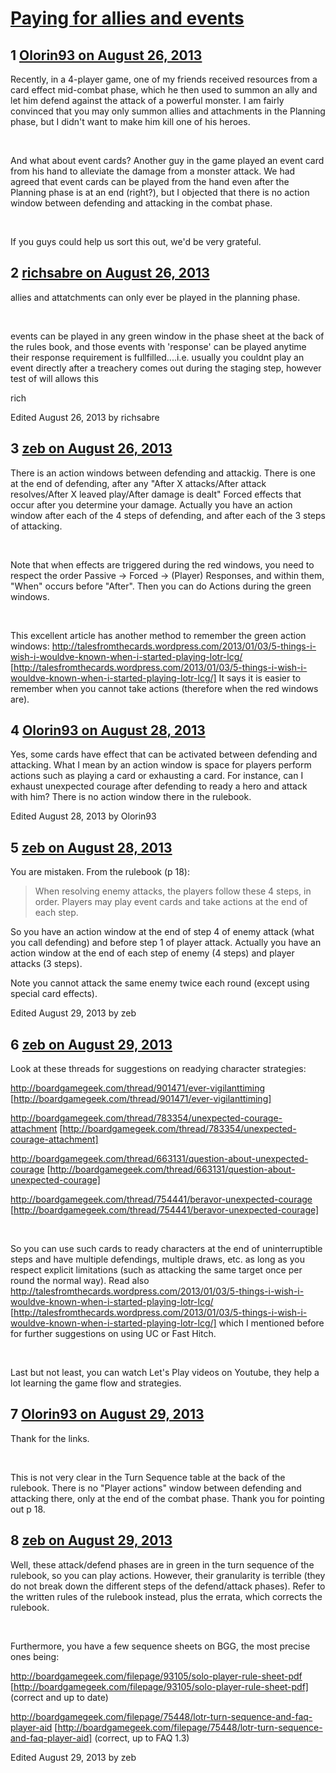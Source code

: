 # [Paying for allies and events](https://community.fantasyflightgames.com/topic/89284-paying-for-allies-and-events/)

## 1 [Olorin93 on August 26, 2013](https://community.fantasyflightgames.com/topic/89284-paying-for-allies-and-events/?do=findComment&comment=850728)

Recently, in a 4-player game, one of my friends received resources from a card effect mid-combat phase, which he then used to summon an ally and let him defend against the attack of a powerful monster. I am fairly convinced that you may only summon allies and attachments in the Planning phase, but I didn't want to make him kill one of his heroes.

 

And what about event cards? Another guy in the game played an event card from his hand to alleviate the damage from a monster attack. We had agreed that event cards can be played from the hand even after the Planning phase is at an end (right?), but I objected that there is no action window between defending and attacking in the combat phase.

 

If you guys could help us sort this out, we'd be very grateful.

## 2 [richsabre on August 26, 2013](https://community.fantasyflightgames.com/topic/89284-paying-for-allies-and-events/?do=findComment&comment=850742)

allies and attatchments can only ever be played in the planning phase.

 

events can be played in any green window in the phase sheet at the back of the rules book, and those events with 'response' can be played anytime their response requirement is fullfilled....i.e. usually you couldnt play an event directly after a treachery comes out during the staging step, however test of will allows this

rich

Edited August 26, 2013 by richsabre

## 3 [zeb on August 26, 2013](https://community.fantasyflightgames.com/topic/89284-paying-for-allies-and-events/?do=findComment&comment=850768)

There is an action windows between defending and attackig. There is one at the end of defending, after any "After X attacks/After attack resolves/After X leaved play/After damage is dealt" Forced effects that occur after you determine your damage. Actually you have an action window after each of the 4 steps of defending, and after each of the 3 steps of attacking.

 

Note that when effects are triggered during the red windows, you need to respect the order Passive -> Forced -> (Player) Responses, and within them, "When" occurs before "After". Then you can do Actions during the green windows.

 

This excellent article has another method to remember the green action windows: http://talesfromthecards.wordpress.com/2013/01/03/5-things-i-wish-i-wouldve-known-when-i-started-playing-lotr-lcg/ [http://talesfromthecards.wordpress.com/2013/01/03/5-things-i-wish-i-wouldve-known-when-i-started-playing-lotr-lcg/] It says it is easier to remember when you cannot take actions (therefore when the red windows are).

## 4 [Olorin93 on August 28, 2013](https://community.fantasyflightgames.com/topic/89284-paying-for-allies-and-events/?do=findComment&comment=852612)

Yes, some cards have effect that can be activated between defending and attacking. What I mean by an action window is space for players perform actions such as playing a card or exhausting a card. For instance, can I exhaust unexpected courage after defending to ready a hero and attack with him? There is no action window there in the rulebook.

Edited August 28, 2013 by Olorin93

## 5 [zeb on August 28, 2013](https://community.fantasyflightgames.com/topic/89284-paying-for-allies-and-events/?do=findComment&comment=852628)

You are mistaken. From the rulebook (p 18):

> When resolving enemy attacks, the players follow these
> 4 steps, in order. Players may play event cards and take
> actions at the end of each step.

So you have an action window at the end of step 4 of enemy attack (what you call defending) and before step 1 of player attack. Actually you have an action window at the end of each step of enemy (4 steps) and player attacks (3 steps).

Note you cannot attack the same enemy twice each round (except using special card effects).

Edited August 29, 2013 by zeb

## 6 [zeb on August 29, 2013](https://community.fantasyflightgames.com/topic/89284-paying-for-allies-and-events/?do=findComment&comment=853025)

Look at these threads for suggestions on readying character strategies:

http://boardgamegeek.com/thread/901471/ever-vigilanttiming [http://boardgamegeek.com/thread/901471/ever-vigilanttiming]

http://boardgamegeek.com/thread/783354/unexpected-courage-attachment [http://boardgamegeek.com/thread/783354/unexpected-courage-attachment]

http://boardgamegeek.com/thread/663131/question-about-unexpected-courage [http://boardgamegeek.com/thread/663131/question-about-unexpected-courage]

http://boardgamegeek.com/thread/754441/beravor-unexpected-courage [http://boardgamegeek.com/thread/754441/beravor-unexpected-courage]

 

So you can use such cards to ready characters at the end of uninterruptible steps and have multiple defendings, multiple draws, etc. as long as you respect explicit limitations (such as attacking the same target once per round the normal way). Read also http://talesfromthecards.wordpress.com/2013/01/03/5-things-i-wish-i-wouldve-known-when-i-started-playing-lotr-lcg/ [http://talesfromthecards.wordpress.com/2013/01/03/5-things-i-wish-i-wouldve-known-when-i-started-playing-lotr-lcg/] which I mentioned before for further suggestions on using UC or Fast Hitch.

 

Last but not least, you can watch Let's Play videos on Youtube, they help a lot learning the game flow and strategies.

## 7 [Olorin93 on August 29, 2013](https://community.fantasyflightgames.com/topic/89284-paying-for-allies-and-events/?do=findComment&comment=853187)

Thank for the links.

 

This is not very clear in the Turn Sequence table at the back of the rulebook. There is no "Player actions" window between defending and attacking there, only at the end of the combat phase. Thank you for pointing out p 18.

## 8 [zeb on August 29, 2013](https://community.fantasyflightgames.com/topic/89284-paying-for-allies-and-events/?do=findComment&comment=853264)

Well, these attack/defend phases are in green in the turn sequence of the rulebook, so you can play actions. However, their granularity is terrible (they do not break down the different steps of the defend/attack phases). Refer to the written rules of the rulebook instead, plus the errata, which corrects the rulebook.

 

Furthermore, you have a few sequence sheets on BGG, the most precise ones being:

http://boardgamegeek.com/filepage/93105/solo-player-rule-sheet-pdf [http://boardgamegeek.com/filepage/93105/solo-player-rule-sheet-pdf] (correct and up to date)

http://boardgamegeek.com/filepage/75448/lotr-turn-sequence-and-faq-player-aid [http://boardgamegeek.com/filepage/75448/lotr-turn-sequence-and-faq-player-aid] (correct, up to FAQ 1.3)

Edited August 29, 2013 by zeb

